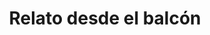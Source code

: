 ---
layout: libro
title: Relato desde el balcón
flipbook: https://www.yumpu.com/xx/embed/view/le7A5vY6Pi1c9GOw
permalink: /libros/relato/
---